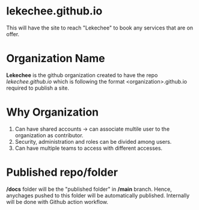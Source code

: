 # lekechee.github.io
This will have the site to reach "Lekechee" to book any services that are on offer.

# Organization Name
**Lekechee** is the github organization created to have the repo *lekechee.github.io* which is following the format \<organization\>.github.io required to publish a site. 

# Why Organization
1. Can have shared accounts -> can associate multile user to the organization as contributor.
2. Security, administration and roles can be divided among users.
3. Can have multiple teams to access with different accesses.

# Published repo/folder
**/docs** folder will be the "published folder" in **/main** branch. 
Hence, anychages pushed to this folder will be automatically published. Internally will be done with Github action workflow.
